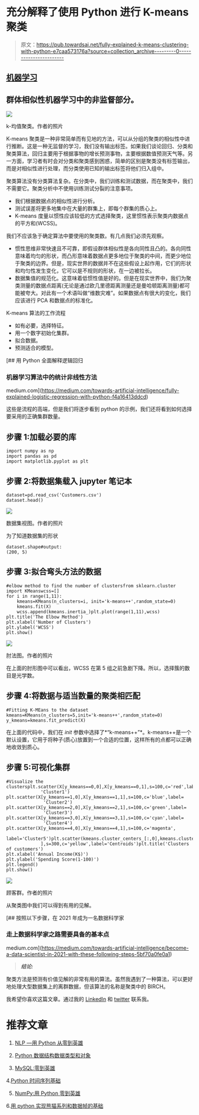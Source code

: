 # 充分解释了使用 Python 进行 K-means 聚类

> 原文：<https://pub.towardsai.net/fully-explained-k-means-clustering-with-python-e7caa573176a?source=collection_archive---------0----------------------->

## [机器学习](https://towardsai.net/p/category/machine-learning)

## 群体相似性机器学习中的非监督部分。

![](img/4b9cd8f59eee99d618e3ae8b8266951f.png)

k-均值聚类。作者的照片

K-means 聚类是一种非常简单而有见地的方法，可以从分组的聚类的相似性中进行推断。这是一种无监督的学习，我们没有输出标签。如果我们谈论回归、分类和聚类算法，回归主要用于根据事物的增长预测事物，主要根据数值预测天气等。另一方面，学习者有时会对分类和聚类感到困惑，简单的区别是聚类没有标签输出，而是对相似性进行处理，而分类使用已知的输出标签将他们归入组中。

聚类算法没有分类算法复杂。在分类中，我们训练和测试数据，而在聚类中，我们不需要它。聚类分析中不使用训练测试分裂的注意事项。

*   我们根据数据点的相似性进行分析。
*   测试误差将更多地集中在大量的群集上，即每个群集的质心上。
*   K-means 度量以惯性应该较低的方式选择聚类，这里惯性表示聚类内数据点的平方和(WCSS)。

我们不应该急于确定算法中要使用的聚类数。有几点我们必须先观察。

*   惯性思维非常快速且不可靠，即假设群体相似性是各向同性且凸的。各向同性意味着均匀的形状，而凸形意味着数据点更多地位于聚类的中间，而更少地位于聚类的边界。但是，现实世界的数据并不在这些假设上起作用，它们的形状和均匀性发生变化，它可以是不规则的形状，在一边被拉长。
*   数据集值的规范化。这意味着低惯性值是好的。但是在现实世界中，我们为聚类测量的数据点距离(无论是通过欧几里德距离测量还是曼哈顿距离测量)都可能被夸大。对此有一个术语叫做“维数灾难”。如果数据点有很大的变化，我们应该进行 PCA 和数据点的标准化。

K-means 算法的工作流程

*   如有必要，选择特征。
*   用一个数字初始化集群。
*   拟合数据。
*   预测适合的模型。

[](https://medium.com/towards-artificial-intelligence/fully-explained-logistic-regression-with-python-f4a16413ddcd) [## 用 Python 全面解释逻辑回归

### 机器学习算法中的统计非线性方法

medium.com](https://medium.com/towards-artificial-intelligence/fully-explained-logistic-regression-with-python-f4a16413ddcd) 

这些是流程的高端，但是我们将逐步看到 python 的示例，我们还将看到如何选择要采用的正确集群数量。

## 步骤 1:加载必要的库

```
import numpy as np
import pandas as pd
import matplotlib.pyplot as plt
```

## 步骤 2:将数据集载入 jupyter 笔记本

```
dataset=pd.read_csv('Customers.csv')
dataset.head()
```

![](img/cc01514bea9b07f2b52bcc422af86b97.png)

数据集视图。作者的照片

为了知道数据集的形状

```
dataset.shape#output:
(200, 5)
```

## 步骤 3:拟合弯头方法的数据

```
#elbow method to find the number of clustersfrom sklearn.cluster import KMeanswcss=[]
for i in range(1,11):
    kmeans=KMeans(n_clusters=i, init='k-means++',random_state=0)
    kmeans.fit(X)
    wcss.append(kmeans.inertia_)plt.plot(range(1,11),wcss)
plt.title('The Elbow Method')
plt.xlabel('Number of Clusters')
plt.ylabel('WCSS')
plt.show()
```

![](img/05dd38e09337a0b4596b981ac82f3837.png)

肘法图。作者的照片

在上面的肘形图中可以看出，WCSS 在第 5 组之前急剧下降。所以，选择簇的数目是光学数。

## 步骤 4:将数据与适当数量的聚类相匹配

```
#Fitting K-MEans to the dataset
kmeans=KMeans(n_clusters=5,init='k-means++',random_state=0)
y_kmeans=kmeans.fit_predict(X)
```

在上面的代码中，我们在 *init* 参数中选择了*“k-means++”*。k-means++是一个默认设置，它用于将种子(质心)放置到一个合适的位置，这样所有的点都可以正确地收敛到质心。

## 步骤 5:可视化集群

```
#Visualize the clustersplt.scatter(X[y_kmeans==0,0],X[y_kmeans==0,1],s=100,c='red',label=
             'Cluster1')
plt.scatter(X[y_kmeans==1,0],X[y_kmeans==1,1],s=100,c='blue',label=
              'Cluster2')
plt.scatter(X[y_kmeans==2,0],X[y_kmeans==2,1],s=100,c='green',label=
              'Cluster3')
plt.scatter(X[y_kmeans==3,0],X[y_kmeans==3,1],s=100,c='cyan',label=
              'Cluster4')
plt.scatter(X[y_kmeans==4,0],X[y_kmeans==4,1],s=100,c='magenta',
               label='Cluster5')plt.scatter(kmeans.cluster_centers_[:,0],kmeans.cluster_centers_[:,1
             ],s=300,c='yellow',label='Centroids')plt.title('Clusters of customers')
plt.xlabel('Annual Income(K$)')
plt.ylabel('Spending Score(1-100)')
plt.legend()
plt.show()
```

![](img/7f258f0fe6ff8cdb9055e523316bb721.png)

顾客群。作者的照片

从聚类图中我们可以得到有用的见解。

[](https://medium.com/towards-artificial-intelligence/become-a-data-scientist-in-2021-with-these-following-steps-5bf70a0fe0a1) [## 按照以下步骤，在 2021 年成为一名数据科学家

### 走上数据科学家之路需要具备的基本点

medium.com](https://medium.com/towards-artificial-intelligence/become-a-data-scientist-in-2021-with-these-following-steps-5bf70a0fe0a1) 

> ***结论:***

聚类方法是预测有价值见解的非常有用的算法。虽然我遇到了一种算法，可以更好地处理大型数据集上的离群数据，但该算法的名称是聚类中的 BIRCH。

我希望你喜欢这篇文章。通过我的 [LinkedIn](https://www.linkedin.com/in/data-scientist-95040a1ab/) 和 [twitter](https://twitter.com/amitprius) 联系我。

# 推荐文章

1.  [NLP —用 Python 从零到英雄](https://medium.com/towards-artificial-intelligence/nlp-zero-to-hero-with-python-2df6fcebff6e?sk=2231d868766e96b13d1e9d7db6064df1)

2. [Python 数据结构数据类型和对象](https://medium.com/towards-artificial-intelligence/python-data-structures-data-types-and-objects-244d0a86c3cf?sk=42f4b462499f3fc3a160b21e2c94dba6)

3. [MySQL:零到英雄](https://medium.com/towards-artificial-intelligence/mysql-zero-to-hero-with-syntax-of-all-topics-92e700762c7b?source=friends_link&sk=35a3f8dc1cf1ebd1c4d5008a5d12d6a3)

4.[Python 时间序列基础](https://medium.com/towards-artificial-intelligence/basic-of-time-series-with-python-a2f7cb451a76?source=friends_link&sk=09d77be2d6b8779973e41ab54ebcf6c5)

5. [NumPy:用 Python 零到英雄](https://medium.com/towards-artificial-intelligence/numpy-zero-to-hero-with-python-d135f57d6082?source=friends_link&sk=45c0921423cdcca2f5772f5a5c1568f1)

6.[用 python 实现熊猫系列和数据帧的基础](https://medium.com/towards-artificial-intelligence/fundamentals-of-series-and-data-frame-in-pandas-with-python-6e0b8a168a0d?source=friends_link&sk=955350bf43c7d1680be6e37b15b6628b)